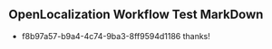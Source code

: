 ## OpenLocalization Workflow Test MarkDown
* f8b97a57-b9a4-4c74-9ba3-8ff9594d1186 thanks!

<!--HONumber=Jul16_HO4-->


